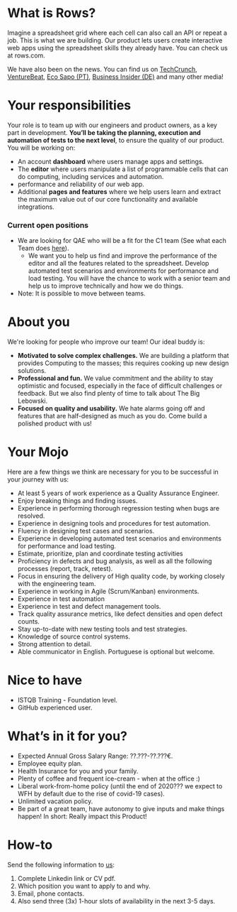 # What is Rows?

Imagine a spreadsheet grid where each cell can also call an API or repeat a job. This is what we are building. Our product lets users create interactive web apps using the spreadsheet skills they already have. You can check us at rows.com.

We have also been on the news. You can find us on [TechCrunch](https://tcrn.ch/3dEhNKD), [VentureBeat](https://venturebeat.com/2021/02/23/rows-raises-16-million-and-launches-next-gen-spreadsheets-with-built-in-data-integrations/), [Eco Sapo (PT)](https://eco.sapo.pt/2021/02/23/rows-capta-13-milhoes-em-serie-b-para-continuar-a-fazer-crescer-equipa-e-produto-entre-o-porto-e-berlim/), [Business Insider (DE)](https://www.businessinsider.de/gruenderszene/rows-excel-konkurrent-finanzierung/) and many other media!

# Your responsibilities

Your role is to team up with our engineers and product owners, as a key part in development.
**You’ll be taking the planning, execution and automation of tests to the next level**, to ensure the quality of our product. You will be working on:

- An account **dashboard** where users manage apps and settings.
- The **editor** where users manipulate a list of programmable cells that can do computing, including services and automation.
- performance and reliability of our web app.
- Additional **pages and features** where we help users learn and extract the maximum value out of our core functionality and available integrations.

### Current open positions

- We are looking for QAE who will be a fit for the C1 team (See what each Team does [here](../Teams.md)).
  - We want you to help us find and improve the performance of the editor and all the features related to the spreadsheet. Develop automated test scenarios and environments for performance and load testing. You will have the chance to work with a senior team and help us to improve technically and how we do things.
- Note: It is possible to move between teams.

# About you

We're looking for people who improve our team! Our ideal buddy is:

- **Motivated to solve complex challenges.** We are building a platform that provides Computing to the masses; this requires cooking up new design solutions.
- **Professional and fun.** We value commitment and the ability to stay optimistic and focused, especially in the face of difficult challenges or feedback. But we also find plenty of time to talk about The Big Lebowski.
- **Focused on quality and usability.** We hate alarms going off and features that are half-designed as much as you do. Come build a polished product with us!

# Your Mojo

Here are a few things we think are necessary for you to be successful in your journey with us:

- At least 5 years of work experience as a Quality Assurance Engineer.
- Enjoy breaking things and finding issues.
- Experience in performing thorough regression testing when bugs are resolved.
- Experience in designing tools and procedures for test automation.
- Fluency in designing test cases and scenarios.
- Experience in developing automated test scenarios and environments for performance and load testing.
- Estimate, prioritize, plan and coordinate testing activities
- Proficiency in defects and bug analysis, as well as all the following processes (report, track, retest).
- Focus in ensuring the delivery of High quality code, by working closely with the engineering team.
- Experience in working in Agile (Scrum/Kanban) environments.
- Experience in test automation
- Experience in test and defect management tools.
- Track quality assurance metrics, like defect densities and open defect counts.
- Stay up-to-date with new testing tools and test strategies.
- Knowledge of source control systems.
- Strong attention to detail.
- Able communicator in English. Portuguese is optional but welcome.

# Nice to have

- ISTQB Training - Foundation level.
- GitHub experienced user.

# What’s in it for you?

- Expected Annual Gross Salary Range: ??.???-??.???€.
- Employee equity plan.
- Health Insurance for you and your family.
- Plenty of coffee and frequent ice-cream - when at the office :)
- Liberal work-from-home policy (until the end of 2020??? we expect to WFH by default due to the rise of covid-19 cases).
- Unlimited vacation policy.
- Be part of a great team, have autonomy to give inputs and make things happen! In short: Really impact this Product!

# How-to

Send the following information to [us](mailto:join@rows.com):

1.  Complete Linkedin link or CV pdf.
2.  Which position you want to apply to and why.
3.  Email, phone contacts.
4.  Also send three (3x) 1-hour slots of availability in the next 3-5 days.

